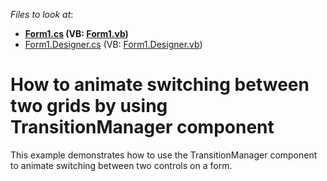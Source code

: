<!-- default file list -->
*Files to look at*:

* **[Form1.cs](./CS/WindowsFormsApplication399/Form1.cs) (VB: [Form1.vb](./VB/WindowsFormsApplication399/Form1.vb))**
* [Form1.Designer.cs](./CS/WindowsFormsApplication399/Form1.Designer.cs) (VB: [Form1.Designer.vb](./VB/WindowsFormsApplication399/Form1.Designer.vb))
<!-- default file list end -->
# How to animate switching between two grids by using TransitionManager component


This example demonstrates how to use the TransitionManager component to animate switching between two controls on a form.

<br/>


